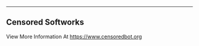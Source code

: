 ------------------------
  Censored Softworks
------------------------

View More Information At https://www.censoredbot.org
